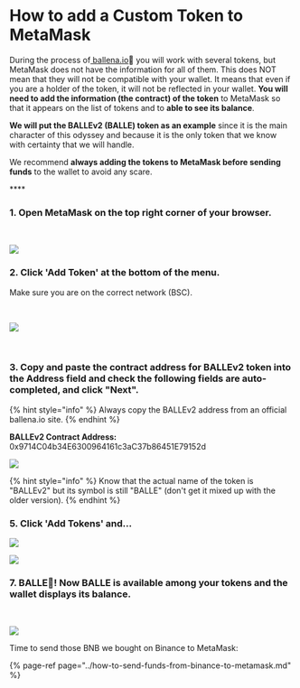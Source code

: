 # How to add a Custom Token to MetaMask

During the process of[ ballena.io](https://ballena.io/)🐋 you will work with several tokens, but MetaMask does not have the information for all of them. This does NOT mean that they will not be compatible with your wallet. It means that even if you are a holder of the token, it will not be reflected in your wallet. **You will need to add the information \(the contract\) of the token** to MetaMask so that it appears on the list of tokens and to **able to see its balance**.

**We will put the BALLEv2 \(BALLE\) token as an example** since it is the main character of this odyssey and because it is the only token that we know with certainty that we will handle.

We recommend **always adding the tokens to MetaMask before sending funds** to the wallet to avoid any scare.

\*\*\*\*

### 1. Open MetaMask on the top right corner of your browser. 

​

![](../../../../.gitbook/assets/1%20%2810%29.png)



### 2. Click 'Add Token' at the bottom of the menu.

Make sure you are on the correct network \(BSC\).

​

![](../../../../.gitbook/assets/2-1-.png)

​

### 3. Copy and paste the contract address for BALLEv2 token into the Address field and check the following fields are auto-completed, and click "Next".

{% hint style="info" %}
Always copy the BALLEv2 address from an official ballena.io site.
{% endhint %}

**BALLEv2 Contract Address:** 0x9714C04b34E6300964161c3aC37b86451E79152d



![](../../../../.gitbook/assets/screenshot-2021-05-24-at-18.39.06.png)



{% hint style="info" %}
Know that the actual name of the token is "BALLEv2" but its symbol is still "BALLE" \(don't get it mixed up with the older version\).
{% endhint %}



### 5. Click 'Add Tokens' and...



![](../../../../.gitbook/assets/5-1-.png)

![](../../../../.gitbook/assets/6-1-.png)



### 7. BALLE🐋! Now BALLE is available among your tokens and the wallet displays its balance.

​

![](../../../../.gitbook/assets/7-1-.png)



Time to send those BNB we bought on Binance to MetaMask:

{% page-ref page="../how-to-send-funds-from-binance-to-metamask.md" %}





